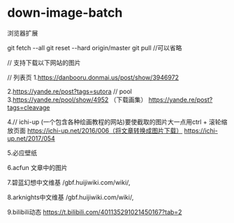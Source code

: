 # down-image-batch
浏览器扩展

git fetch --all
git reset --hard origin/master
git pull //可以省略

// 支持下载以下网站的图片

// 列表页
1.https://danbooru.donmai.us/post/show/3946972

2.https://yande.re/post?tags=sutora
// pool
3.https://yande.re/pool/show/4952 （下载画集）
https://yande.re/post?tags=cleavage


4.// ichi-up (一个包含各种绘画教程的网站)要使截取的图片大一点用ctrl + 滚轮缩放页面
https://ichi-up.net/2016/006（将文章转换成图片下载）
https://ichi-up.net/2017/054

5.必应壁纸

6.acfun 文章中的图片

7.碧蓝幻想中文维基
/gbf\.huijiwiki\.com\/wiki/,

8.arknights中文维基
/gbf\.huijiwiki\.com\/wiki/,

9.bilibili动态
https://t.bilibili.com/401135291021450167?tab=2


